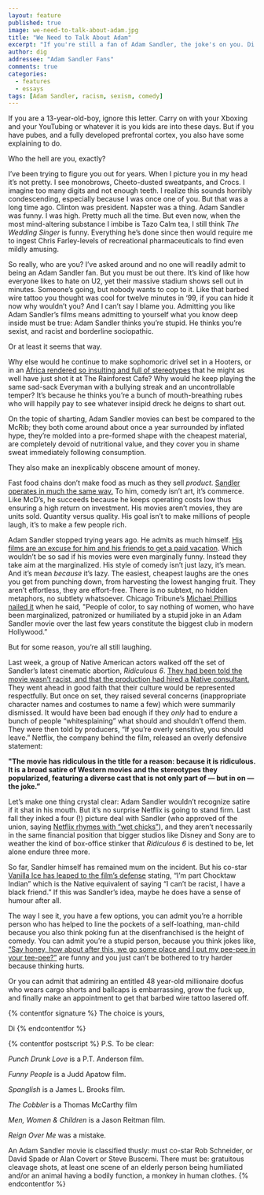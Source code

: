 ```yaml
---
layout: feature
published: true
image: we-need-to-talk-about-adam.jpg
title: "We Need to Talk About Adam"
excerpt: "If you're still a fan of Adam Sandler, the joke's on you. Di Golding gives the man-child's fans an overdue spanking."
author: dig
addressee: "Adam Sandler Fans"
comments: true
categories:
  - features
  - essays
tags: [Adam Sandler, racism, sexism, comedy]
---
```

If you are a 13-year-old-boy, ignore this letter. Carry on with your Xboxing and your YouTubing or whatever it is you kids are into these days. But if you have pubes, and a fully developed prefrontal cortex, you also have some explaining to do.

Who the hell are you, exactly?

I’ve been trying to figure you out for years. When I picture you in my head it’s not pretty. I see monobrows, Cheeto-dusted sweatpants, and Crocs. I imagine too many digits and not enough teeth. I realize this sounds horribly condescending, especially because I was once one of you. But that was a long time ago. Clinton was president. Napster was a thing. Adam Sandler was funny. I was high. Pretty much all the time. But even now, when the most mind-altering substance I imbibe is Tazo Calm tea, I still think _The Wedding Singer_ is funny. Everything he’s done since then would require me to ingest Chris Farley-levels of recreational pharmaceuticals to find even mildly amusing. 

So really, who are you? I’ve asked around and no one will readily admit to being an Adam Sandler fan. But you must be out there. It’s kind of like how everyone likes to hate on U2, yet their massive stadium shows sell out in minutes. Someone’s going, but nobody wants to cop to it. Like that barbed wire tattoo you thought was cool for twelve minutes in ‘99, if you can hide it now why wouldn’t you? And I can’t say I blame you. Admitting you like Adam Sandler’s films means admitting to yourself what you know deep inside must be true: Adam Sandler thinks you’re stupid. He thinks you’re sexist, and racist and borderline sociopathic.

Or at least it seems that way. 

Why else would he continue to make sophomoric drivel set in a Hooters, or in an [Africa rendered so insulting and full of stereotypes](http://www.citypress.co.za/entertainment/movie-review-tired-offensive/) that he might as well have just shot it at The Rainforest Cafe? Why would he keep playing the same sad-sack Everyman with a bullying streak and an uncontrollable temper? It’s because he thinks you’re a bunch of mouth-breathing rubes who will happily pay to see whatever insipid dreck he deigns to shart out.

On the topic of sharting, Adam Sandler movies can best be compared to the McRib; they both come around about once a year surrounded by inflated hype, they’re molded into a pre-formed shape with the cheapest material, are completely devoid of nutritional value, and they cover you in shame sweat immediately following consumption. 

They also make an inexplicably obscene amount of money. 

Fast food chains don’t make food as much as they sell _product_. [Sandler operates in much the same way.](http://fivethirtyeight.com/datalab/the-three-types-of-adam-sandler-movies/) To him, comedy isn’t art, it’s commerce. Like McD’s, he succeeds because he keeps operating costs low thus ensuring a high return on investment. His movies aren’t movies, they are units sold. Quantity versus quality. His goal isn’t to make millions of people laugh, it’s to make a few people rich. 

Adam Sandler stopped trying years ago. He admits as much himself. [His films are an excuse for him and his friends to get a paid vacation](http://www.avclub.com/article/adam-sandler-confirms-his-movies-are-just-paid-vac-204952). Which wouldn’t be so sad if his movies were even marginally funny. Instead they take aim at the marginalized. His style of comedy isn’t just lazy, it’s mean. And it’s mean _because_ it’s lazy. The easiest, cheapest laughs are the ones you get from punching down, from harvesting the lowest hanging fruit. They aren’t effortless, they are effort-free. There is no subtext, no hidden metaphors, no subtlety whatsoever. Chicago Tribune’s [Michael Phillips nailed it](http://www.theatlantic.com/entertainment/archive/2015/04/adam-sandler-has-finally-hit-the-limit-of-satire/391550/) when he said, "People of color, to say nothing of women, who have been marginalized, patronized or humiliated by a stupid joke in an Adam Sandler movie over the last few years constitute the biggest club in modern Hollywood.”

But for some reason, you’re all still laughing. 

Last week, a group of Native American actors walked off the set of Sandler’s latest cinematic abortion, _Ridiculous 6_. [They had been told the movie wasn’t racist, and that the production had hired a Native consultant.](http://indiancountrytodaymedianetwork.com/2015/04/23/native-actors-walk-set-adam-sandler-movie-after-insults-women-elders-160110) They went ahead in good faith that their culture would be represented respectfully. But once on set, they raised several concerns (inappropriate character names and costumes to name a few) which were summarily dismissed. It would have been bad enough if they _only_ had to endure a bunch of people “whitesplaining” what should and shouldn’t offend them. They were then told by producers, “If you’re overly sensitive, you should leave.” Netflix, the company behind the film, released an overly defensive statement:

**"The movie has ridiculous in the title for a reason: because it is ridiculous. It is a broad satire of Western movies and the stereotypes they popularized, featuring a diverse cast that is not only part of — but in on — the joke.”**

Let’s make one thing crystal clear: Adam Sandler wouldn’t recognize satire if it shat in his mouth. But it’s no surprise Netflix is going to stand firm. Last fall they inked a four (!) picture deal with Sandler (who approved of the union, saying [Netflix rhymes with “wet chicks”](http://www.businessinsider.com/netflix-signs-adam-sandler-to-a-4-year-movie-deal-2014-10)), and they aren’t necessarily in the same financial position that bigger studios like Disney and Sony are to weather the kind of box-office stinker that _Ridiculous 6_ is destined to be, let alone endure three more.

So far, Sandler himself has remained mum on the incident. But his co-star [Vanilla Ice has leaped to the film’s defense](http://www.rollingstone.com/movies/news/vanilla-ice-on-ridiculous-6-this-movie-isnt-dances-with-wolves-20150427) stating, “I’m part Chocktaw Indian” which is the Native equivalent of saying “I can’t be racist, I have a black friend.” If this was Sandler’s idea, maybe he does have a sense of humour after all.

The way I see it, you have a few options, you can admit you’re a horrible person who has helped to line the pockets of a self-loathing, man-child because you also think poking fun at the disenfranchised is the height of comedy. You can admit you’re a stupid person, because you think jokes like, [“Say honey, how about after this, we go some place and I put my pee-pee in your tee-pee?”](http://defamer.gawker.com/these-are-the-jokes-that-caused-actors-to-walk-off-adam-1699990455) are funny and you just can’t be bothered to try harder because thinking hurts. 

Or you can admit that admiring an entitled 48 year-old millionaire doofus who wears cargo shorts and ballcaps is embarrassing, grow the fuck up, and finally make an appointment to get that barbed wire tattoo lasered off. 

{% contentfor signature %}
The choice is yours,

Di
{% endcontentfor %}

{% contentfor postscript %}
P.S. To be clear:

_Punch Drunk Love_ is a P.T. Anderson film.

_Funny People_ is a Judd Apatow film.

_Spanglish_ is a James L. Brooks film.

_The Cobbler_ is a Thomas McCarthy film

_Men, Women & Children_ is a Jason Reitman film.

_Reign Over Me_ was a mistake.

An Adam Sandler movie is classified thusly: must co-star Rob Schneider, or David Spade or Alan Covert or Steve Buscemi. There must be: gratuitous cleavage shots, at least one scene of an elderly person being humiliated and/or an animal having a bodily function, a monkey in human clothes.
{% endcontentfor %}